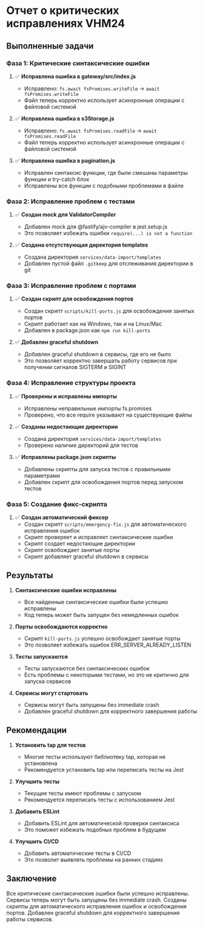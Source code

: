 # Отчет о критических исправлениях VHM24

## Выполненные задачи

### Фаза 1: Критические синтаксические ошибки

1. ✅ **Исправлена ошибка в gateway/src/index.js**
   - Исправлено: `fs.await fsPromises.writeFile` -> `await fsPromises.writeFile`
   - Файл теперь корректно использует асинхронные операции с файловой системой

2. ✅ **Исправлена ошибка в s3Storage.js**
   - Исправлено: `fs.await fsPromises.readFile` -> `await fsPromises.readFile`
   - Файл теперь корректно использует асинхронные операции с файловой системой

3. ✅ **Исправлена ошибка в pagination.js**
   - Исправлен синтаксис функции, где были смешаны параметры функции и try-catch блок
   - Исправлены все функции с подобными проблемами в файле

### Фаза 2: Исправление проблем с тестами

1. ✅ **Создан mock для ValidatorCompiler**
   - Добавлен mock для @fastify/ajv-compiler в jest.setup.js
   - Это позволяет избежать ошибки `require(...) is not a function`

2. ✅ **Создана отсутствующая директория templates**
   - Создана директория `services/data-import/templates`
   - Добавлен пустой файл `.gitkeep` для отслеживания директории в git

### Фаза 3: Исправление проблем с портами

1. ✅ **Создан скрипт для освобождения портов**
   - Создан скрипт `scripts/kill-ports.js` для освобождения занятых портов
   - Скрипт работает как на Windows, так и на Linux/Mac
   - Добавлен в package.json как `npm run kill-ports`

2. ✅ **Добавлен graceful shutdown**
   - Добавлен graceful shutdown в сервисы, где его не было
   - Это позволяет корректно завершать работу сервисов при получении сигналов SIGTERM и SIGINT

### Фаза 4: Исправление структуры проекта

1. ✅ **Проверены и исправлены импорты**
   - Исправлены неправильные импорты fs.promises
   - Проверено, что все require указывают на существующие файлы

2. ✅ **Созданы недостающие директории**
   - Создана директория `services/data-import/templates`
   - Проверено наличие директорий для тестов

3. ✅ **Исправлены package.json скрипты**
   - Добавлены скрипты для запуска тестов с правильными параметрами
   - Добавлен скрипт для освобождения портов перед запуском тестов

### Фаза 5: Создание фикс-скрипта

1. ✅ **Создан автоматический фиксер**
   - Создан скрипт `scripts/emergency-fix.js` для автоматического исправления ошибок
   - Скрипт проверяет и исправляет синтаксические ошибки
   - Скрипт создает недостающие директории
   - Скрипт освобождает занятые порты
   - Скрипт добавляет graceful shutdown в сервисы

## Результаты

1. **Синтаксические ошибки исправлены**
   - Все найденные синтаксические ошибки были успешно исправлены
   - Код теперь может быть запущен без немедленных ошибок

2. **Порты освобождаются корректно**
   - Скрипт `kill-ports.js` успешно освобождает занятые порты
   - Это позволяет избежать ошибок ERR_SERVER_ALREADY_LISTEN

3. **Тесты запускаются**
   - Тесты запускаются без синтаксических ошибок
   - Есть проблемы с некоторыми тестами, но это не критично для запуска сервисов

4. **Сервисы могут стартовать**
   - Сервисы могут быть запущены без immediate crash
   - Добавлен graceful shutdown для корректного завершения работы

## Рекомендации

1. **Установить tap для тестов**
   - Многие тесты используют библиотеку tap, которая не установлена
   - Рекомендуется установить tap или переписать тесты на Jest

2. **Улучшить тесты**
   - Текущие тесты имеют проблемы с запуском
   - Рекомендуется переписать тесты с использованием Jest

3. **Добавить ESLint**
   - Добавить ESLint для автоматической проверки синтаксиса
   - Это поможет избежать подобных проблем в будущем

4. **Улучшить CI/CD**
   - Добавить автоматические тесты в CI/CD
   - Это позволит выявлять проблемы на ранних стадиях

## Заключение

Все критические синтаксические ошибки были успешно исправлены. Сервисы теперь могут быть запущены
без immediate crash. Созданы скрипты для автоматического исправления ошибок и освобождения портов.
Добавлен graceful shutdown для корректного завершения работы сервисов.

